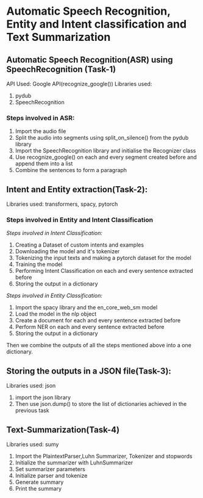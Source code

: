 # Automatic Speech Recognition, Entity and Intent classification and Text Summarization

## Automatic Speech Recognition(ASR) using SpeechRecognition (Task-1)
API Used: Google API(recognize_google())
Libraries used:
1. pydub
2. SpeechRecognition

### Steps involved in ASR:
1. Import the audio file
2. Split the audio into segments using split_on_silence() from the pydub library
3. Import the SpeechRecognition library and initialise the Recognizer class
4. Use recognize_google() on each and every segment created before and append them into a list
5. Combine the sentences to form a paragraph

## Intent and Entity extraction(Task-2):
Libraries used: transformers, spacy, pytorch

### Steps involved in Entity and Intent Classification

*Steps involved in Intent Classification:*
1. Creating a Dataset of custom intents and examples
2. Downloading the model and it's tokenizer
3. Tokenizing the input texts and making a pytorch dataset for the model
4. Training the model
5. Performing Intent Classification on each and every sentence extracted before
6. Storing the output in a dictionary

*Steps involved in Entity Classification:*
1. Import the spacy library and the en_core_web_sm model
2. Load the model in the nlp object
3. Create a document for each and every sentence extracted before
4. Perform NER on each and every sentence extracted before
5. Storing the output in a dictionary

Then we combine the outputs of all the steps mentioned above into a one dictionary.

## Storing the outputs in a JSON file(Task-3):
Libraries used: json

1. import the json library
2. Then use json.dump() to store the list of dictionaries achieved in the previous task

## Text-Summarization(Task-4)
Libraries used: sumy

1. Import the PlaintextParser,Luhn Summarizer, Tokenizer and stopwords
2. Initialize the summarizer with LuhnSummarizer
3. Set summarizer parameters
4. Initialize parser and tokenize
5. Generate summary
6. Print the summary





